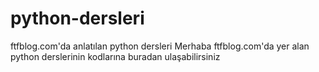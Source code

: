 # python-dersleri
ftfblog.com'da anlatılan python dersleri
Merhaba ftfblog.com'da yer alan python derslerinin kodlarına buradan ulaşabilirsiniz
